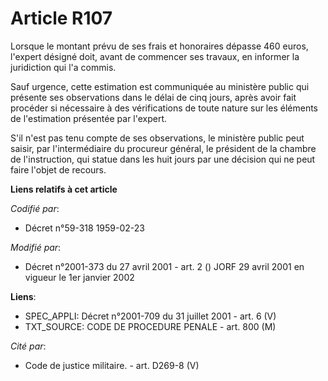 # Article R107

Lorsque le montant prévu de ses frais et honoraires dépasse 460 euros, l'expert désigné doit, avant de commencer ses travaux,
en informer la juridiction qui l'a commis.

Sauf urgence, cette estimation est communiquée au ministère public qui présente ses observations dans le délai de cinq jours,
après avoir fait procéder si nécessaire à des vérifications de toute nature sur les éléments de l'estimation présentée par
l'expert.

S'il n'est pas tenu compte de ses observations, le ministère public peut saisir, par l'intermédiaire du procureur général, le
président de la chambre de l'instruction, qui statue dans les huit jours par une décision qui ne peut faire l'objet de
recours.

**Liens relatifs à cet article**

_Codifié par_:

  - Décret n°59-318 1959-02-23

_Modifié par_:

  - Décret n°2001-373 du 27 avril 2001 - art. 2 () JORF 29 avril 2001 en vigueur le 1er janvier 2002

**Liens**:

  - SPEC_APPLI: Décret n°2001-709 du 31 juillet 2001 - art. 6 (V)
  - TXT_SOURCE: CODE DE PROCEDURE PENALE - art. 800 (M)

_Cité par_:

  - Code de justice militaire. - art. D269-8 (V)
